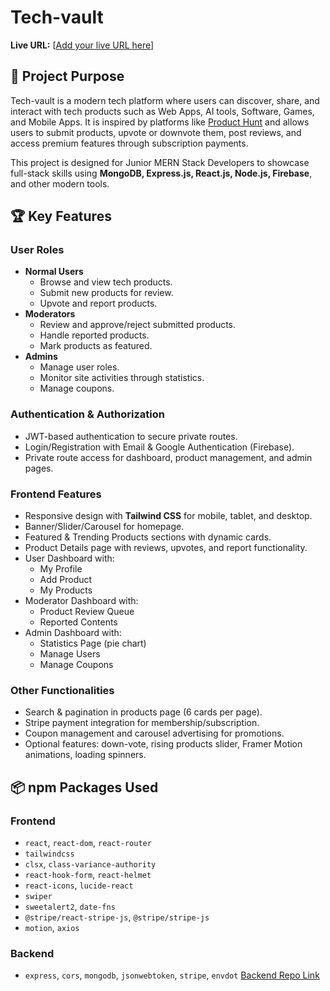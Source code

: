 # Tech-vault

**Live URL:** [[Add your live URL here](https://tech-vault-web.netlify.app/)]

## 🎯 Project Purpose
Tech-vault is a modern tech platform where users can discover, share, and interact with tech products such as Web Apps, AI tools, Software, Games, and Mobile Apps. It is inspired by platforms like [Product Hunt](https://producthunt.com) and allows users to submit products, upvote or downvote them, post reviews, and access premium features through subscription payments.  

This project is designed for Junior MERN Stack Developers to showcase full-stack skills using **MongoDB, Express.js, React.js, Node.js, Firebase**, and other modern tools.

## 🏆 Key Features

### User Roles
- **Normal Users**
  - Browse and view tech products.
  - Submit new products for review.
  - Upvote and report products.
- **Moderators**
  - Review and approve/reject submitted products.
  - Handle reported products.
  - Mark products as featured.
- **Admins**
  - Manage user roles.
  - Monitor site activities through statistics.
  - Manage coupons.

### Authentication & Authorization
- JWT-based authentication to secure private routes.
- Login/Registration with Email & Google Authentication (Firebase).
- Private route access for dashboard, product management, and admin pages.

### Frontend Features
- Responsive design with **Tailwind CSS** for mobile, tablet, and desktop.
- Banner/Slider/Carousel for homepage.
- Featured & Trending Products sections with dynamic cards.
- Product Details page with reviews, upvotes, and report functionality.
- User Dashboard with:
  - My Profile
  - Add Product
  - My Products
- Moderator Dashboard with:
  - Product Review Queue
  - Reported Contents
- Admin Dashboard with:
  - Statistics Page (pie chart)
  - Manage Users
  - Manage Coupons

### Other Functionalities
- Search & pagination in products page (6 cards per page).
- Stripe payment integration for membership/subscription.
- Coupon management and carousel advertising for promotions.
- Optional features: down-vote, rising products slider, Framer Motion animations, loading spinners.

## 📦 npm Packages Used

### Frontend
- `react`, `react-dom`, `react-router`
- `tailwindcss`
- `clsx`, `class-variance-authority`
- `react-hook-form`, `react-helmet`
- `react-icons`, `lucide-react`
- `swiper`
- `sweetalert2`, `date-fns`
- `@stripe/react-stripe-js`, `@stripe/stripe-js`
- `motion`, `axios`

### Backend
- `express`, `cors`, `mongodb`, `jsonwebtoken`, `stripe`, `envdot`
[Backend Repo Link](https://github.com/coder-khayrul/tech-vault-server)
